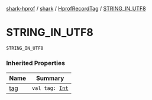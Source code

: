 [shark-hprof](../../index.md) / [shark](../index.md) / [HprofRecordTag](index.md) / [STRING_IN_UTF8](./-s-t-r-i-n-g_-i-n_-u-t-f8.md)

# STRING_IN_UTF8

`STRING_IN_UTF8`

### Inherited Properties

| Name | Summary |
|---|---|
| [tag](tag.md) | `val tag: `[`Int`](https://kotlinlang.org/api/latest/jvm/stdlib/kotlin/-int/index.html) |
